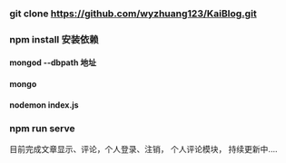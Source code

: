 ### git clone https://github.com/wyzhuang123/KaiBlog.git

### npm install 安装依赖

#### mongod --dbpath 地址

#### mongo

#### nodemon index.js

### npm run serve

目前完成文章显示、评论，个人登录、注销， 个人评论模块， 持续更新中....
